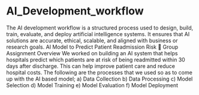 # AI_Development_workflow
The AI development workflow is a structured process used to design, build, train, evaluate, and deploy artificial intelligence systems. 
It ensures that AI solutions are accurate, ethical, scalable, and aligned with business or research goals.
AI Model to Predict Patient Readmission Risk
👥 Group Assignment Overview
We worked on building an AI system that helps hospitals predict which patients are at risk of being readmitted within 30 days after discharge. 
This can help improve patient care and reduce hospital costs.
The following are the processes that we used so as to come up with the AI based model; 
a) Data Collection 
b) Data Processing
c) Model Selection 
d) Model Training 
e) Model Evaluation 
f) Model Deployment 
